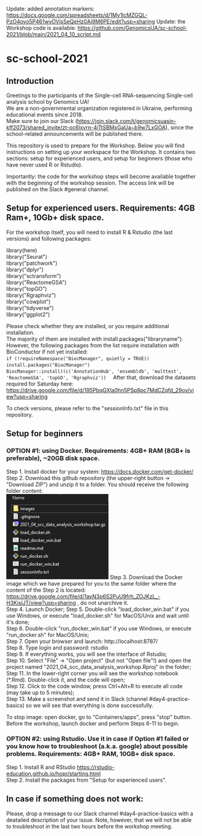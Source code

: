 Update: added annotation markers: https://docs.google.com/spreadsheets/d/1My1IcMZGQL-PzO4ovo5P461wvOVisSeQeHz0Ai9M6PE/edit?usp=sharing
Update: the Workshop code is available: https://github.com/GenomicsUA/sc-school-2021/blob/main/2021_04_10_script.md

# sc-school-2021

## Introduction
Greetings to the participants of the Single-cell RNA-sequencing Single-cell analysis school by Genomics UA!  
We are a non-governmental organization registered in Ukraine, performing educational events since 2018.  
Make sure to join our Slack (https://join.slack.com/t/genomicsuasin-kff2073/shared_invite/zt-oc6lxvrn-4iTtSBMxGaUa~b9w7LxGOA), since the school-related announcements will be published there.

This repository is used to prepare for the Workshop. Below you will find instructions on setting up your workspace for the Workshop. It contains two sections: setup for experienced users, and setup for beginners (those who have never used R or Rstudio).

Importantly: the code for the workshop steps will become available together with the beginning of the workshop session. The access link will be published on the Slack #general channel.

## Setup for experienced users. Requirements: 4GB Ram+, 10Gb+ disk space. 
For the workshop itself, you will need to install R & Rstudio (the last versions) and following packages:  

library(here)  
library("Seurat")  
library("patchwork")  
library("dplyr")  
library("sctransform")  
library("ReactomeGSA")  
library("topGO")  
library("Rgraphviz")  
library("cowplot")  
library("tidyverse")  
library("ggplot2")  

Please check whether they are installed, or you require additional installation.  
The majority of them are installed with install.packages("libraryname").  
However, the following packages from the list require installation with BioConductor if not yet installed:  
`
if (!requireNamespace("BiocManager", quietly = TRUE))
    install.packages("BiocManager")
BiocManager::install((c('AnnotationHub', 'ensembldb', 'multtest', 'ReactomeGSA', 'topGO', 'Rgraphviz'))  
`
After that, download the datasets required for Saturday here: https://drive.google.com/file/d/195PbqGXla0hn5PSp8pc7MdCZqfd_29ov/view?usp=sharing  

To check versions, please refer to the "sessionInfo.txt" file in this repository.

## Setup for beginners  
### OPTION #1: using Docker. Requirements: 4GB+ RAM (8GB+ is preferable), ~20GB disk space.  
Step 1. Install docker for your system: https://docs.docker.com/get-docker/  
Step 2. Download this github repository (the upper-right button -> "Download ZIP") and unzip it to a folder. You should receive the following folder content:  
![Folder_content_screenshot](images/screenshot.png?raw=true "Folder_content_screenshot")
Step 3. Download the Docker image which we have prepared for you to the same folder where the content of the Step 2 is located: https://drive.google.com/file/d/1avN3p6S2PuU9frh_ZOJKzL_-H3KislJT/view?usp=sharing , do not unarchive it.  
Step 4. Launch Docker;
Step 5. Double-click "load_docker_win.bat" if you use Windows, or execute "load_docker.sh" for MacOS/Unix and wait until it's done;  
Step 6. Double-click "run_docker_win.bat" if you use Windows, or execute "run_docker.sh" for MacOS/Unix;  
Step 7. Open your browser and launch: http://localhost:8787/   
Step 8. Type login and password: rstudio  
Step 9. If everything works, you will see the interface of Rstudio;  
Step 10. Select "File" -> "Open project" (but not "Open file"!) and open the project named "2021_04_scc_data_analysis_workshop.Rproj" in the folder;  
Step 11. In the lower-right corner you will see the workshop notebook (*.Rmd). Double-click it, and the code will open;  
Step 12. Click to the code window, press Ctrl+Alt+R to execute all code (may take up to 5 minutes);  
Step 13. Make a screenshot and send it in Slack (channel #day4-practice-basics) so we will see that everything is done successfully.  

To stop image: open docker, go to "Containers/apps", press "stop" button. Before the workshop, launch docker and perform Steps 6-11 to begin.  
### OPTION #2: using Rstudio. Use it in case if Option #1 failed or you know how to troubleshoot (a.k.a. google) about possible problems. Requirements: 4GB+ RAM, 10GB+ disk space.
Step 1. Install R and RStudio https://rstudio-education.github.io/hopr/starting.html  
Step 2. Install the packages from "Setup for experienced users".  

## In case if something does not work:  
Please, drop a message to our Slack channel #day4-practice-basics with a deatailed description of your issue. Note, however, that we will not be able to troubleshoot in the last two hours before the workshop meeting.  
